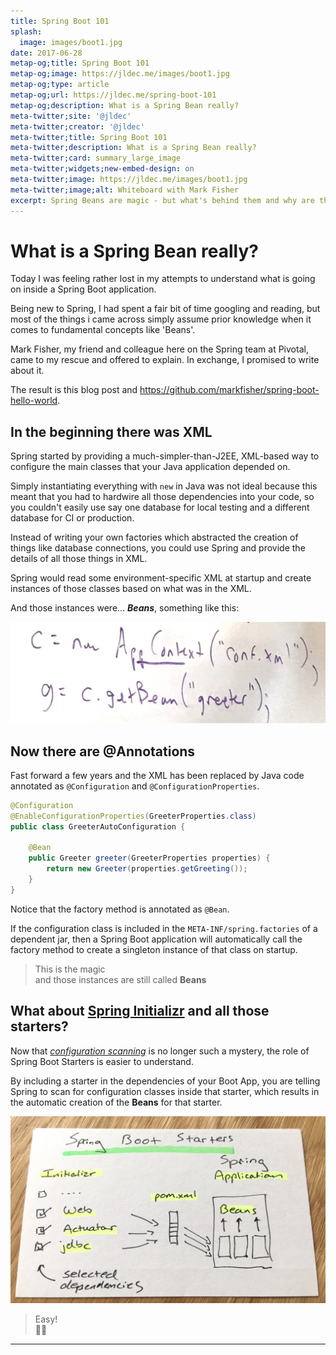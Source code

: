```yaml
---
title: Spring Boot 101
splash:
  image: images/boot1.jpg
date: 2017-06-28
metap-og;title: Spring Boot 101
metap-og;image: https://jldec.me/images/boot1.jpg
metap-og;type: article
metap-og;url: https://jldec.me/spring-boot-101
metap-og;description: What is a Spring Bean really?
meta-twitter;site: '@jldec'
meta-twitter;creator: '@jldec'
meta-twitter;title: Spring Boot 101
meta-twitter;description: What is a Spring Bean really?
meta-twitter;card: summary_large_image
meta-twitter;widgets;new-embed-design: on
meta-twitter;image: https://jldec.me/images/boot1.jpg
meta-twitter;image;alt: Whiteboard with Mark Fisher
excerpt: Spring Beans are magic - but what's behind them and why are they called beans?
---
```


# What is a Spring Bean really?

Today I was feeling rather lost in my attempts to understand what is going on inside a Spring Boot application.

Being new to Spring, I had spent a fair bit of time googling and reading, but most of the things i came across simply assume prior knowledge when it comes to fundamental concepts like 'Beans'.

Mark Fisher, my friend and colleague here on the Spring team at Pivotal, came to my rescue and offered to explain. In exchange, I promised to write about it.

The result is this blog post and https://github.com/markfisher/spring-boot-hello-world.

## In the beginning there was XML

Spring started by providing a much-simpler-than-J2EE, XML-based way to configure the main classes that your Java application depended on.

Simply instantiating everything with `new` in Java was not ideal because this meant that you had to hardwire all those dependencies into your code, so you couldn't easily use say one database for local testing and a different database for CI or production.  

Instead of writing your own factories which abstracted the creation of things like database connections, you could use Spring and provide the details of all those things in XML.

Spring would read some environment-specific XML at startup and create instances of those classes based on what was in the XML.

And those instances were... _**Beans**_, something like this:

![ApplicationContext.getBean()](images/boot1b.jpg)

## Now there are @Annotations

Fast forward a few years and the XML has been replaced by Java code annotated as `@Configuration` and `@ConfigurationProperties`.

```java
@Configuration
@EnableConfigurationProperties(GreeterProperties.class)
public class GreeterAutoConfiguration {

	@Bean
	public Greeter greeter(GreeterProperties properties) {
		return new Greeter(properties.getGreeting());
	}
}
```


Notice that the factory method is annotated as `@Bean`.

If the configuration class is included in the `META-INF/spring.factories` of a dependent jar, then a Spring Boot application will automatically call the factory method to create a singleton instance of that class on startup.

> This is the magic  
> and those instances are still called **Beans**

## What about [Spring Initializr](https://start.spring.io/) and all those starters?

Now that [_configuration scanning_](https://docs.spring.io/spring-boot/docs/current/reference/htmlsingle/#using-boot-configuration-classes) is no longer such a mystery, the role of Spring Boot Starters is easier to understand.

By including a starter in the dependencies of your Boot App, you are telling Spring to scan for configuration classes inside that starter, which results in the automatic creation of the **Beans** for that starter.

![Initializr injection](images/boot7.jpg)

> Easy!  
> 🍋🍋

---
